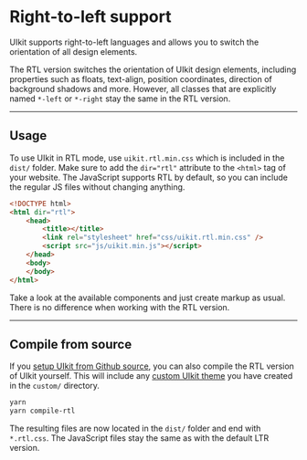 # Right-to-left support

<p class="uk-text-lead">UIkit supports right-to-left languages and allows you to switch the orientation of all design elements.</p>

The RTL version switches the orientation of UIkit design elements, including properties such as floats, text-align, position coordinates, direction of background shadows and more. However, all classes that are explicitly named `*-left` or `*-right` stay the same in the RTL version.

***

## Usage

To use UIkit in RTL mode, use `uikit.rtl.min.css` which is included in the `dist/` folder. Make sure to add the `dir="rtl"` attribute to the `<html>` tag of your website. The JavaScript supports RTL by default, so you can include the regular JS files without changing anything.

```html
<!DOCTYPE html>
<html dir="rtl">
    <head>
        <title></title>
        <link rel="stylesheet" href="css/uikit.rtl.min.css" />
        <script src="js/uikit.min.js"></script>
    </head>
    <body>
    </body>
</html>
```

Take a look at the available components and just create markup as usual. There is no difference when working with the RTL version.

***

## Compile from source

If you [setup UIkit from Github source](installation.md#compile-from-github-source), you can also compile the RTL version of UIkit yourself. This will include any [custom UIkit theme](less.md) you have created in the `custom/` directory.

```sh
yarn
yarn compile-rtl
```

The resulting files are now located in the `dist/` folder and end with `*.rtl.css`. The JavaScript files stay the same as with the default LTR version.
